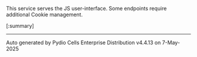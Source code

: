 






This service serves the JS user-interface. Some endpoints require additional Cookie management.

[:summary]

---
Auto generated by Pydio Cells Enterprise Distribution v4.4.13 on 7-May-2025
